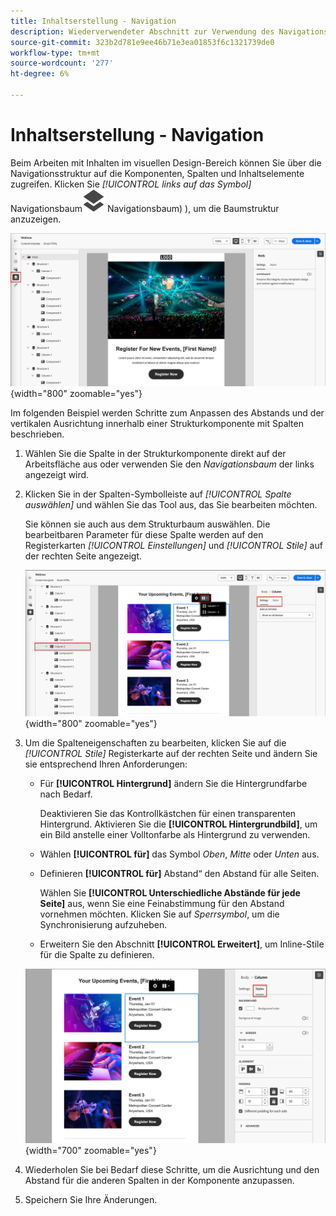 ```yaml
---
title: Inhaltserstellung - Navigation
description: Wiederverwendeter Abschnitt zur Verwendung des Navigationsbaums für die Inhaltserstellung
source-git-commit: 323b2d781e9ee46b71e3ea01853f6c1321739de0
workflow-type: tm+mt
source-wordcount: '277'
ht-degree: 6%

---
```


# Inhaltserstellung - Navigation

Beim Arbeiten mit Inhalten im visuellen Design-Bereich können Sie über die Navigationsstruktur auf die Komponenten, Spalten und Inhaltselemente zugreifen. Klicken Sie _[!UICONTROL links auf das Symbol]_ Navigationsbaum![&#x200B; ((Symbol &#x200B;](../assets/do-not-localize/icon-navigation-tree.svg) Navigationsbaum) ), um die Baumstruktur anzuzeigen.

![Zugriff auf die Inhaltsebenen](../assets/content-design-shared/content-design-layers.png){width="800" zoomable="yes"}

Im folgenden Beispiel werden Schritte zum Anpassen des Abstands und der vertikalen Ausrichtung innerhalb einer Strukturkomponente mit Spalten beschrieben.

1. Wählen Sie die Spalte in der Strukturkomponente direkt auf der Arbeitsfläche aus oder verwenden Sie den _Navigationsbaum_ der links angezeigt wird.

1. Klicken Sie in der Spalten-Symbolleiste auf _[!UICONTROL Spalte auswählen]_ und wählen Sie das Tool aus, das Sie bearbeiten möchten.

   Sie können sie auch aus dem Strukturbaum auswählen. Die bearbeitbaren Parameter für diese Spalte werden auf den Registerkarten _[!UICONTROL Einstellungen]_ und _[!UICONTROL Stile]_ auf der rechten Seite angezeigt.

   ![Spaltenkomponenten, die im visuellen Designer angezeigt werden](../assets/content-design-shared/content-design-layers-column-select.png){width="800" zoomable="yes"}

1. Um die Spalteneigenschaften zu bearbeiten, klicken Sie auf die _[!UICONTROL Stile]_ Registerkarte auf der rechten Seite und ändern Sie sie entsprechend Ihren Anforderungen:

   * Für **[!UICONTROL Hintergrund]** ändern Sie die Hintergrundfarbe nach Bedarf.

     Deaktivieren Sie das Kontrollkästchen für einen transparenten Hintergrund. Aktivieren Sie die **[!UICONTROL Hintergrundbild]**, um ein Bild anstelle einer Volltonfarbe als Hintergrund zu verwenden.

   * Wählen **[!UICONTROL für]** das Symbol _Oben_, _Mitte_ oder _Unten_ aus.
   * Definieren **[!UICONTROL für]** Abstand“ den Abstand für alle Seiten.

     Wählen Sie **[!UICONTROL Unterschiedliche Abstände für jede Seite]** aus, wenn Sie eine Feinabstimmung für den Abstand vornehmen möchten. Klicken Sie auf _Sperrsymbol_, um die Synchronisierung aufzuheben.

   * Erweitern Sie den Abschnitt **[!UICONTROL Erweitert]**, um Inline-Stile für die Spalte zu definieren.

   ![Ändern Sie die Stile für die ausgewählte Spalte](../assets/content-design-shared/content-design-layers-column-styles.png){width="700" zoomable="yes"}

1. Wiederholen Sie bei Bedarf diese Schritte, um die Ausrichtung und den Abstand für die anderen Spalten in der Komponente anzupassen.

1. Speichern Sie Ihre Änderungen.
